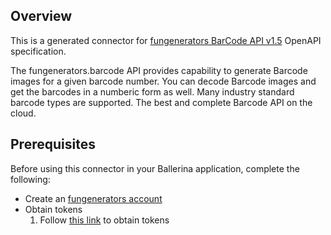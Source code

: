 ## Overview
This is a generated connector for [fungenerators BarCode API v1.5](http://fungenerators.com/api/barcode/) OpenAPI specification.

The fungenerators.barcode API provides capability to generate Barcode images for a given barcode number. You can decode Barcode images and get the barcodes in a numberic form as well. Many industry
standard barcode types are supported. The best and complete Barcode API on the cloud.

## Prerequisites
Before using this connector in your Ballerina application, complete the following:

* Create an [fungenerators account](https://fungenerators.com/)
* Obtain tokens
    1. Follow [this link](https://fungenerators.com/api/barcode/#authentication) to obtain tokens
